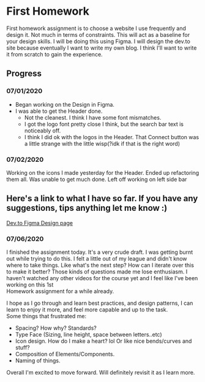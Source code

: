 # First Homework

First homework assignment is to choose a website I use frequently and design it.
Not much in terms of constraints. This will act as a baseline for your design skills.
I will be doing this using Figma.
I will design the dev.to site because eventually I want to write my own blog. I think I'll want
to write it from scratch to gain the experience.

## Progress

### 07/01/2020

- Began working on the Design in Figma.
- I was able to get the Header done.
  - Not the cleanest. I think I have some font mismatches.
  - I got the logo font pretty close I think, but the search bar text is noticeably off.
  - I think I did ok with the logos in the Header. That Connect button was a little strange
    with the little wisp(?idk if that is the right word)

### 07/02/2020

Working on the icons I made yesterday for the Header. Ended up refactoring them all.
Was unable to get much done. Left off working on left side bar

## Here's a link to what I have so far. If you have any suggestions, tips anything let me know :)

[Dev.to Figma Design page](https://www.figma.com/file/QSKvMdtWPvWVPGRmptFSAw/dev.to?node-id=34%3A11)

### 07/06/2020

I finished the assignment today.
It's a very crude draft. I was getting burnt out while trying to do this.
I felt a little out of my league and didn't know where to take things. Like what's the next step?
How can I iterate over this to make it better? Those kinds of questions made me lose enthusiasm.
I haven't watched any other videos for the course yet and I feel like I've been working on this 1st  
Homework assignment for a while already.

I hope as I go through and learn best practices, and design patterns, I can learn to enjoy it more,
and feel more capable and up to the task.  
Some things that frustrated me:

- Spacing? How why? Standards?
- Type Face (Sizing, line height, space between letters..etc)
- Icon design. How do I make a heart? lol Or like nice bends/curves and stuff?
- Composition of Elements/Components.
- Naming of things.

Overall I'm excited to move forward. Will definitely revisit it as I learn more.

